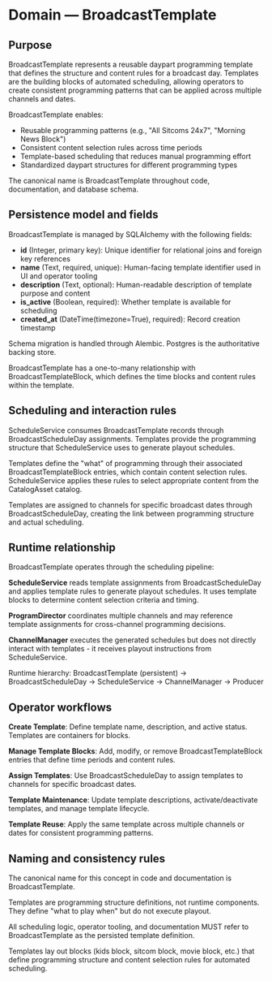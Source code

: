 # Domain — BroadcastTemplate

## Purpose

BroadcastTemplate represents a reusable daypart programming template that defines the structure and content rules for a broadcast day. Templates are the building blocks of automated scheduling, allowing operators to create consistent programming patterns that can be applied across multiple channels and dates.

BroadcastTemplate enables:

- Reusable programming patterns (e.g., "All Sitcoms 24x7", "Morning News Block")
- Consistent content selection rules across time periods
- Template-based scheduling that reduces manual programming effort
- Standardized daypart structures for different programming types

The canonical name is BroadcastTemplate throughout code, documentation, and database schema.

## Persistence model and fields

BroadcastTemplate is managed by SQLAlchemy with the following fields:

- **id** (Integer, primary key): Unique identifier for relational joins and foreign key references
- **name** (Text, required, unique): Human-facing template identifier used in UI and operator tooling
- **description** (Text, optional): Human-readable description of template purpose and content
- **is_active** (Boolean, required): Whether template is available for scheduling
- **created_at** (DateTime(timezone=True), required): Record creation timestamp

Schema migration is handled through Alembic. Postgres is the authoritative backing store.

BroadcastTemplate has a one-to-many relationship with BroadcastTemplateBlock, which defines the time blocks and content rules within the template.

## Scheduling and interaction rules

ScheduleService consumes BroadcastTemplate records through BroadcastScheduleDay assignments. Templates provide the programming structure that ScheduleService uses to generate playout schedules.

Templates define the "what" of programming through their associated BroadcastTemplateBlock entries, which contain content selection rules. ScheduleService applies these rules to select appropriate content from the CatalogAsset catalog.

Templates are assigned to channels for specific broadcast dates through BroadcastScheduleDay, creating the link between programming structure and actual scheduling.

## Runtime relationship

BroadcastTemplate operates through the scheduling pipeline:

**ScheduleService** reads template assignments from BroadcastScheduleDay and applies template rules to generate playout schedules. It uses template blocks to determine content selection criteria and timing.

**ProgramDirector** coordinates multiple channels and may reference template assignments for cross-channel programming decisions.

**ChannelManager** executes the generated schedules but does not directly interact with templates - it receives playout instructions from ScheduleService.

Runtime hierarchy:
BroadcastTemplate (persistent) → BroadcastScheduleDay → ScheduleService → ChannelManager → Producer

## Operator workflows

**Create Template**: Define template name, description, and active status. Templates are containers for blocks.

**Manage Template Blocks**: Add, modify, or remove BroadcastTemplateBlock entries that define time periods and content rules.

**Assign Templates**: Use BroadcastScheduleDay to assign templates to channels for specific broadcast dates.

**Template Maintenance**: Update template descriptions, activate/deactivate templates, and manage template lifecycle.

**Template Reuse**: Apply the same template across multiple channels or dates for consistent programming patterns.

## Naming and consistency rules

The canonical name for this concept in code and documentation is BroadcastTemplate.

Templates are programming structure definitions, not runtime components. They define "what to play when" but do not execute playout.

All scheduling logic, operator tooling, and documentation MUST refer to BroadcastTemplate as the persisted template definition.

Templates lay out blocks (kids block, sitcom block, movie block, etc.) that define programming structure and content selection rules for automated scheduling.
